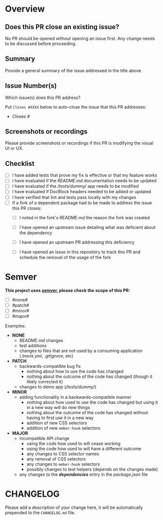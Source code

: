 # Overview

## Does this PR close an existing issue?
No PR should be opened without opening an issue first.  Any change needs to be discussed before proceeding.

## Summary
Provide a general summary of the issue addressed in the title above

## Issue Number(s)
Which issue(s) does this PR address?

Put `Closes #XXXX` below to auto-close the issue that this PR addresses:

* Closes #

## Screenshots or recordings
Please provide screenshots or recordings if this PR is modifying the visual UI or UX.

## Checklist
* [ ] I have added tests that prove my fix is effective or that my feature works
* [ ] I have evaluated if the _README.md_ documentation needs to be updated
* [ ] I have evaluated if the _/tests/dummy/_ app needs to be modified
* [ ] I have evaluated if DocBlock headers needed to be added or updated
* [ ] I have verified that lint and tests pass locally with my changes
* [ ] If a fork of a dependent package had to be made to address the issue this PR closes:
  * [ ] I noted in the fork's _README.md_ the reason the fork was created
  * [ ] I have opened an upstream issue detailing what was deficient about the dependency
  * [ ] I have opened an upstream PR addressing this deficiency
  * [ ] I have opened an issue in this repository to track this PR and schedule the removal of the usage of the fork


# Semver

**This project uses [semver](http://semver.org), please check the scope of this PR:**

- [ ] #none#
- [ ] #patch#
- [ ] #minor#
- [ ] #major#

Examples:
* **NONE**
  * _README.md_ changes
  * test additions
  * changes to files that are not used by a consuming application (_.travis.yml_, _.gitignore_, etc)
* **PATCH**
  * backwards-compatible bug fix
    * nothing about how to use the code has changed
    * nothing about the outcome of the code has changed (though it likely corrected it)
  * changes to demo app (_/tests/dummy/_)
* **MINOR**
  * adding functionality in a backwards-compatible manner
    * nothing about how used to use the code has changed but using it in a new way will do new things
    * nothing about the outcome of the code has changed without having to first use it in a new way
    * addition of new CSS selectors
    * addition of new `ember-hook` selectors
* **MAJOR**
  * incompatible API change
    * using the code how used to will cease working
    * using the code how used to will have a different outcome
    * any changes to CSS selector names
    * any removal of CSS selectors
    * any changes to `ember-hook` selectors
    * possibly changes to test helpers (depends on the changes made)
  * any changes to the **_dependencies_** entry in the _package.json_ file

# CHANGELOG

Please add a description of your change here, it will be automatically prepended to the `CHANGELOG.md` file.

